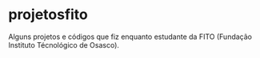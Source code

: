# projetosfito
 Alguns projetos e códigos que fiz enquanto estudante da FITO (Fundação Instituto Técnológico de Osasco).
